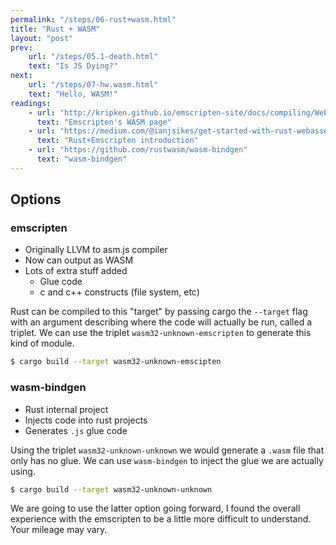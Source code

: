 ```yaml
---
permalink: "/steps/06-rust+wasm.html"
title: "Rust + WASM"
layout: "post"
prev: 
    url: "/steps/05.1-death.html"
    text: "Is JS Dying?"
next: 
    url: "/steps/07-hw.wasm.html"
    text: "Hello, WASM!"
readings:
    - url: "http://kripken.github.io/emscripten-site/docs/compiling/WebAssembly.html?highlight=wasm"
      text: "Emscripten's WASM page"
    - url: "https://medium.com/@ianjsikes/get-started-with-rust-webassembly-and-webpack-58d28e219635"
      text: "Rust+Emscripten introduction"
    - url: "https://github.com/rustwasm/wasm-bindgen"
      text: "wasm-bindgen"
---
```


## Options
### emscripten
- Originally LLVM to asm.js compiler
- Now can output as WASM
- Lots of extra stuff added
    - Glue code
    - c and c++ constructs (file system, etc)
<div class="explain">
Rust can be compiled to this "target" by passing cargo the <code>--target</code> flag with an argument describing where the code will actually be run, called a triplet. We can use the triplet <code>wasm32-unknown-emscripten</code> to generate this kind of module.
</div>

```bash
$ cargo build --target wasm32-unknown-emscipten
```

### wasm-bindgen
- Rust internal project
- Injects code into rust projects
- Generates <code>.js</code> glue code
<div class="explain">
Using the triplet <code>wasm32-unknown-unknown</code> we would generate a <code>.wasm</code> file that only has no glue. We can use <code>wasm-bindgen</code> to inject the glue we are actually using.
</div>

```bash
$ cargo build --target wasm32-unknown-unknown
```

<div class="explain">
We are going to use the latter option going forward, I found the overall experience with the emscripten to be a little more difficult to understand. Your mileage may vary.
</div>